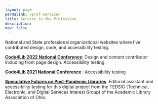 ```yaml
---
layout: page
permalink: /prof-service/
title: Service to the Profession
description: 
nav: false
---
```



National and State professional organizational websites where I’ve contributed design, code, and accessibility testing.

[**Code4Lib 2022 National Conference**](https://2022.code4lib.org/): Design and content contributor including front page design. Accessibility testing. 

[**Code4Lib 2021 National Conference**](https://2021.code4lib.org/) : Accessibility testing

[**Speculative Futures on Post-Pandemic Libraries**](https://futures.alaoweb.org/): Editorial assistant and accessibility testing for this digital project from the TEDSIG (Technical, Electronic, and Digital Services Interest Group) of the Academic Library Association of Ohio.
